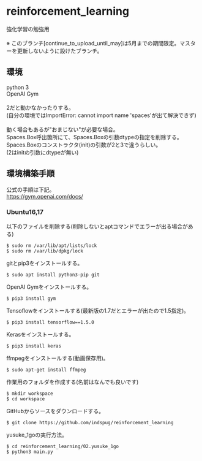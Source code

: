 # reinforcement_learning
強化学習の勉強用<br>
<br>
※ このブランチ[continue_to_upload_until_may]は5月までの期間限定。マスターを更新しないように設けたブランチ。

## 環境
python 3<br>
OpenAI Gym<br>
<br>
2だと動かなかったりする。<br>
(自分の環境ではImportError: cannot import name 'spaces'が出て解決できず)<br>
<br>
動く場合もあるが"おまじない"が必要な場合。<br>
Spaces.Box呼出箇所にて、Spaces.Boxの引数dtypeの指定を削除する。<br>
Spaces.Boxのコンストラクタ(init)の引数が2と3で違うらしい。<br>
(2はinitの引数にdtypeが無い)<br>

## 環境構築手順
公式の手順は下記。<br>
https://gym.openai.com/docs/

### Ubuntu16,17
以下のファイルを削除する(削除しないとaptコマンドでエラーが出る場合がある)
```shell
$ sudo rm /var/lib/apt/lists/lock
$ sudo rm /var/lib/dpkg/lock
```
gitとpip3をインストールする。
```shell
$ sudo apt install python3-pip git
```
OpenAI Gymをインストールする。
```shell
$ pip3 install gym
```
Tensoflowをインストールする(最新版の1.7だとエラーが出たので1.5指定)。
```shell
$ pip3 install tensorflow==1.5.0
```
Kerasをインストールする。
```shell
$ pip3 install keras
```
ffmpegをインストールする(動画保存用)。
```shell
$ sudo apt-get install ffmpeg
```
作業用のフォルダを作成する(名前はなんでも良いです)
```shell
$ mkdir workspace
$ cd workspace
```
GitHubからソースをダウンロードする。
```shell
$ git clone https://github.com/indspug/reinforcement_learning
```
yusuke_1goの実行方法。
```shell
$ cd reinforcement_learning/02.yusuke_1go
$ python3 main.py
```
